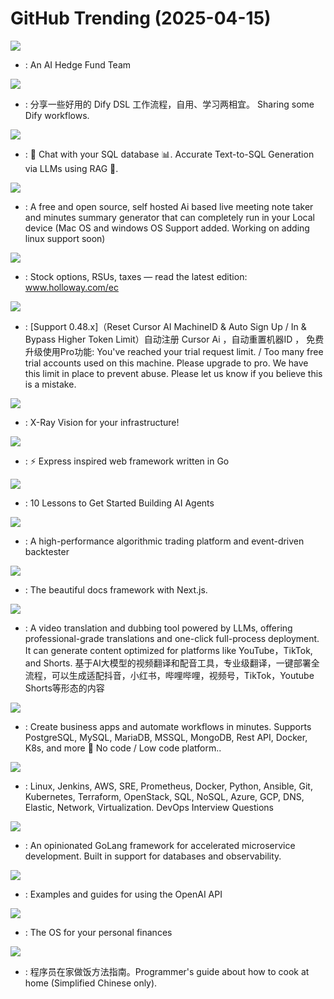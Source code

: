 # GitHub Trending (2025-04-15)

![](https://img.shields.io/badge/Python-New%20590-green?style=flat-square&logo=appveyor)
- [](https://github.comundefined): An AI Hedge Fund Team

![](https://img.shields.io/badge/none-New%2051-green?style=flat-square&logo=appveyor)
- [](https://github.comundefined): 分享一些好用的 Dify DSL 工作流程，自用、学习两相宜。 Sharing some Dify workflows.

![](https://img.shields.io/badge/Python-New%20168-green?style=flat-square&logo=appveyor)
- [](https://github.comundefined): 🤖 Chat with your SQL database 📊. Accurate Text-to-SQL Generation via LLMs using RAG 🔄.

![](https://img.shields.io/badge/C%2B%2B-New%20445-green?style=flat-square&logo=appveyor)
- [](https://github.comundefined): A free and open source, self hosted Ai based live meeting note taker and minutes summary generator that can completely run in your Local device (Mac OS and windows OS Support added. Working on adding linux support soon)

![](https://img.shields.io/badge/none-New%20445-green?style=flat-square&logo=appveyor)
- [](https://github.comundefined): Stock options, RSUs, taxes — read the latest edition: www.holloway.com/ec

![](https://img.shields.io/badge/Python-New%202-green?style=flat-square&logo=appveyor)
- [](https://github.comundefined): [Support 0.48.x]（Reset Cursor AI MachineID & Auto Sign Up / In & Bypass Higher Token Limit）自动注册 Cursor Ai ，自动重置机器ID ， 免费升级使用Pro功能: You've reached your trial request limit. / Too many free trial accounts used on this machine. Please upgrade to pro. We have this limit in place to prevent abuse. Please let us know if you believe this is a mistake.

![](https://img.shields.io/badge/C-New%2014-green?style=flat-square&logo=appveyor)
- [](https://github.comundefined): X-Ray Vision for your infrastructure!

![](https://img.shields.io/badge/Go-New%2043-green?style=flat-square&logo=appveyor)
- [](https://github.comundefined): ⚡️ Express inspired web framework written in Go

![](https://img.shields.io/badge/Jupyter%20Notebook-New%20623-green?style=flat-square&logo=appveyor)
- [](https://github.comundefined): 10 Lessons to Get Started Building AI Agents

![](https://img.shields.io/badge/Python-New%20102-green?style=flat-square&logo=appveyor)
- [](https://github.comundefined): A high-performance algorithmic trading platform and event-driven backtester

![](https://img.shields.io/badge/TypeScript-New%20310-green?style=flat-square&logo=appveyor)
- [](https://github.comundefined): The beautiful docs framework with Next.js.

![](https://img.shields.io/badge/Go-New%20628-green?style=flat-square&logo=appveyor)
- [](https://github.comundefined): A video translation and dubbing tool powered by LLMs, offering professional-grade translations and one-click full-process deployment. It can generate content optimized for platforms like YouTube，TikTok, and Shorts. 基于AI大模型的视频翻译和配音工具，专业级翻译，一键部署全流程，可以生成适配抖音，小红书，哔哩哔哩，视频号，TikTok，Youtube Shorts等形态的内容

![](https://img.shields.io/badge/TypeScript-New%2099-green?style=flat-square&logo=appveyor)
- [](https://github.comundefined): Create business apps and automate workflows in minutes. Supports PostgreSQL, MySQL, MariaDB, MSSQL, MongoDB, Rest API, Docker, K8s, and more 🚀 No code / Low code platform..

![](https://img.shields.io/badge/Python-New%2089-green?style=flat-square&logo=appveyor)
- [](https://github.comundefined): Linux, Jenkins, AWS, SRE, Prometheus, Docker, Python, Ansible, Git, Kubernetes, Terraform, OpenStack, SQL, NoSQL, Azure, GCP, DNS, Elastic, Network, Virtualization. DevOps Interview Questions

![](https://img.shields.io/badge/Go-New%20358-green?style=flat-square&logo=appveyor)
- [](https://github.comundefined): An opinionated GoLang framework for accelerated microservice development. Built in support for databases and observability.

![](https://img.shields.io/badge/MDX-New%2031-green?style=flat-square&logo=appveyor)
- [](https://github.comundefined): Examples and guides for using the OpenAI API

![](https://img.shields.io/badge/Ruby-New%2091-green?style=flat-square&logo=appveyor)
- [](https://github.comundefined): The OS for your personal finances

![](https://img.shields.io/badge/Dockerfile-New%20559-green?style=flat-square&logo=appveyor)
- [](https://github.comundefined): 程序员在家做饭方法指南。Programmer's guide about how to cook at home (Simplified Chinese only).

